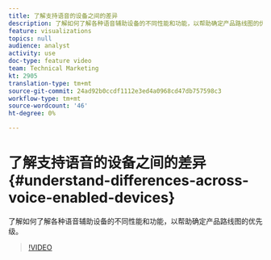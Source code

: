 ```yaml
---
title: 了解支持语音的设备之间的差异
description: 了解如何了解各种语音辅助设备的不同性能和功能，以帮助确定产品路线图的优先级。
feature: visualizations
topics: null
audience: analyst
activity: use
doc-type: feature video
team: Technical Marketing
kt: 2905
translation-type: tm+mt
source-git-commit: 24ad92b0ccdf1112e3ed4a0968cd47db757598c3
workflow-type: tm+mt
source-wordcount: '46'
ht-degree: 0%

---
```



# 了解支持语音的设备之间的差异 {#understand-differences-across-voice-enabled-devices}

了解如何了解各种语音辅助设备的不同性能和功能，以帮助确定产品路线图的优先级。

>[!VIDEO](https://video.tv.adobe.com/v/27225/?quality=9)
